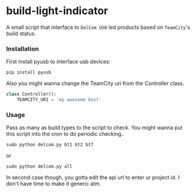 build-light-indicator
=====================

A small script that interface to `DelCom USB` led products based on `TeamCity`'s build status.

### Installation

First install pyusb to interface usb devices:

    pip install pyusb

Also you might wanna change the TeamCity uri from the Controller class.

```python
class Controller():
    TEAMCITY_URI = 'my awesome host'
```

### Usage

Pass as many as build types to the script to check. You might wanna put this script into the cron to do periodic checking..

    sudo python delcom.py bt1 bt2 bt7

or

    sudo python delcom.py all

In second case though, you gotta edit the api url to enter ur project id. I don't have time to make it generic atm.
